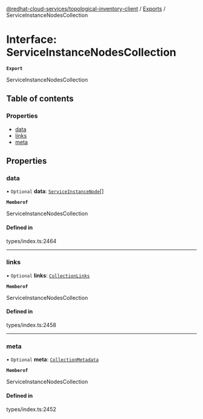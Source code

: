 [@redhat-cloud-services/topological-inventory-client](../README.md) / [Exports](../modules.md) / ServiceInstanceNodesCollection

# Interface: ServiceInstanceNodesCollection

**`Export`**

ServiceInstanceNodesCollection

## Table of contents

### Properties

- [data](ServiceInstanceNodesCollection.md#data)
- [links](ServiceInstanceNodesCollection.md#links)
- [meta](ServiceInstanceNodesCollection.md#meta)

## Properties

### data

• `Optional` **data**: [`ServiceInstanceNode`](ServiceInstanceNode.md)[]

**`Memberof`**

ServiceInstanceNodesCollection

#### Defined in

types/index.ts:2464

___

### links

• `Optional` **links**: [`CollectionLinks`](CollectionLinks.md)

**`Memberof`**

ServiceInstanceNodesCollection

#### Defined in

types/index.ts:2458

___

### meta

• `Optional` **meta**: [`CollectionMetadata`](CollectionMetadata.md)

**`Memberof`**

ServiceInstanceNodesCollection

#### Defined in

types/index.ts:2452
